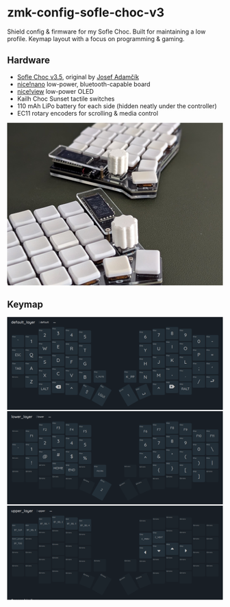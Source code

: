 # zmk-config-sofle-choc-v3

Shield config & firmware for my Sofle Choc. Built for maintaining a low profile. Keymap layout with a focus on programming & gaming.

## Hardware

- [Sofle Choc v3.5](https://github.com/josefadamcik/SofleKeyboard), original by [Josef Adamčík](https://github.com/josefadamcik/SofleKeyboard)
- [nice!nano](https://nicekeyboards.com/nice-nano/) low-power, bluetooth-capable board
- [nice!view](https://nicekeyboards.com/nice-view) low-power OLED
- Kailh Choc Sunset tactile switches
- 110 mAh LiPo battery for each side (hidden neatly under the controller)
- EC11 rotary encoders for scrolling & media control

![Her](./images/portrait.jpg)

## Keymap

![Default layer](./images/default_layer.png)
![Lower layer](./images/lower_layer.png)
![Upper layer](./images/upper_layer.png)
